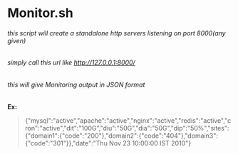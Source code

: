 # Monitor.sh

###### this script will create a standalone http servers listening on port 8000(any given) 
###### simply call this url like http://127.0.0.1:8000/
###### this will give Monitoring output in JSON format

**Ex:**
> {"mysql":"active","apache":"active","nginx":"active","redis":"active","cron":"active","dit":"100G","diu":"50G","dia":"50G","dip":"50%","sites":{"domain1":{"code":"200"},"domain2":{"code":"404"},"domain3":{"code":"301"}},"date":"Thu Nov 23 10:00:00 IST 2010"} 
